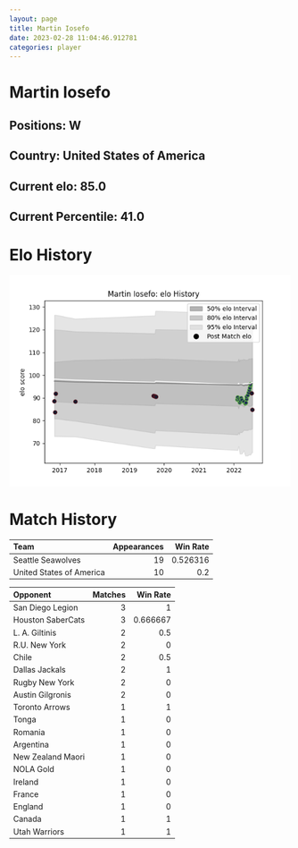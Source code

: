 ```yaml
---  
layout: page  
title: Martin Iosefo  
date: 2023-02-28 11:04:46.912781  
categories: player  
---
```

# Martin Iosefo

## Positions: W

## Country: United States of America

## Current elo: 85.0

## Current Percentile: 41.0

# Elo History


![elo history](history_MartinIosefo.png)
# Match History


| Team                     |   Appearances |   Win Rate |
|:-------------------------|--------------:|-----------:|
| Seattle Seawolves        |            19 |   0.526316 |
| United States of America |            10 |   0.2      |

| Opponent          |   Matches |   Win Rate |
|:------------------|----------:|-----------:|
| San Diego Legion  |         3 |   1        |
| Houston SaberCats |         3 |   0.666667 |
| L. A. Giltinis    |         2 |   0.5      |
| R.U. New York     |         2 |   0        |
| Chile             |         2 |   0.5      |
| Dallas Jackals    |         2 |   1        |
| Rugby New York    |         2 |   0        |
| Austin Gilgronis  |         2 |   0        |
| Toronto Arrows    |         1 |   1        |
| Tonga             |         1 |   0        |
| Romania           |         1 |   0        |
| Argentina         |         1 |   0        |
| New Zealand Maori |         1 |   0        |
| NOLA Gold         |         1 |   0        |
| Ireland           |         1 |   0        |
| France            |         1 |   0        |
| England           |         1 |   0        |
| Canada            |         1 |   1        |
| Utah Warriors     |         1 |   1        |